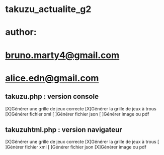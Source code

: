 # takuzu_actualite_g2
# author:
# bruno.marty4@gmail.com
# alice.edn@gmail.com

## takuzu.php : version console
[X]Générer une grille de jeux correcte
[X]Générer la grille de jeux à trous
[X]Générer fichier xml
[ ]Générer fichier json
[ ]Générer image ou pdf

## takuzuhtml.php : version navigateur
[X]Générer une grille de jeux correcte
[X]Générer la grille de jeux à trous
[ ]Générer fichier xml
[ ]Générer fichier json
[X]Générer image ou pdf